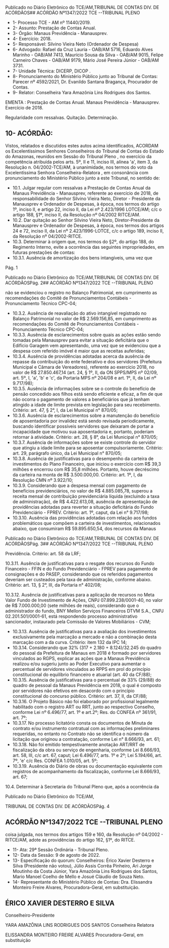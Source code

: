 Publicado  no  Diário  Eletrônico do TCE/AM,TRIBUNAL DE CONTAS DIV. DE ACÓRDÃOS## ACÓRDÃO Nº1347/2022  TCE --TRIBUNAL PLENO

- 1- Processo TCE - AM nº 11440/2019.
- 2- Assunto: Prestação de Contas Anual.
- 3- Órgão: Manaus Previdência - Manausprev.
- 4- Exercício: 2018.
- 5- Responsável: Silvino Vieira Neto (Ordenador de Despesa)
- 6- Advogado: Rafael da Cruz Lauria - OAB/AM 5716, Eduardo Alves Marinho - OAB/AM 7413,  Maurício  Sousa  da  Silva  -  OAB/AM  9015,  Felipe  Carneiro  Chaves  -  OAB/AM 9179, Mário José Pereira Júnior - OAB/AM 3731.
- 7- Unidade Técnica: DICERP, DICOP .
- 8- Pronunciamento  do  Ministério  Público  junto  ao  Tribunal  de  Contas: Parecer  nº 4592/2021, Dr. Evanildo Santana Bragança, Procurador de Contas.
- 9- Relator: Conselheira Yara Amazônia Lins Rodrigues dos Santos.

EMENTA : Prestação  de  Contas  Anual.  Manaus Previdência - Manausprev. Exercício de 2018.

Regularidade com ressalvas. Quitação. Determinação.

## 10-  ACÓRDÃO:

Vistos, relatados e discutidos estes autos acima identificados, ACORDAM os Excelentíssimos Senhores Conselheiros do Tribunal de Contas do Estado do Amazonas, reunidos em Sessão do Tribunal Pleno , no exercício da competência atribuída pelos arts. 5º, II e 11, inciso III, alínea 'a', item 3, da Resolução n. 04/2002-TCE/AM, à unanimidade, nos termos do voto da Excelentíssima Senhora Conselheira-Relatora ,  em consonância com pronunciamento do Ministério Público junto a este Tribunal, no sentido de:

- 10.1. Julgar  regular  com  ressalvas a  Prestação  de  Contas  Anual  da Manaus Previdência - Manausprev, referente ao exercício de 2018, de responsabilidade do Senhor Silvino Vieira Neto, Diretor - Presidente da  Manausprev  e  Ordenador  de  Despesas,  à  época, nos  termos  do artigo  1º,  inciso  II,  e  artigo  22,  inciso  II,  da  Lei  nº  2.423/1996  LOTCE/AM; c/c o artigo 188, §1º, inciso II, da Resolução nº 04/2002 RITCE/AM.
- 10.2. Dar  quitação ao  Senhor Silvino  Vieira  Neto, Diretor-Presidente  da Manausprev  e  Ordenador  de  Despesas,  à  época,  nos  termos  dos artigos  24  e  72,  inciso  II,  da  Lei  nº  2.423/1996-LOTCE,  c/c  o  artigo 189, inciso II, da Resolução nº 04/2002-RITCE.
- 10.3. Determinar à  origem  que,  nos  termos  do  §2º,  do  artigo  188,  do Regimento  Interno,  evite  a  ocorrência  das  seguintes  impropriedades, em futuras prestações de contas:
- 10.3.1. Ausência  de  amortização  dos  bens  intangíveis,  uma  vez  que

Pág. 1

Publicado  no  Diário  Eletrônico do TCE/AM,TRIBUNAL DE CONTAS DIV. DE ACÓRDÃOSPág. 2## ACÓRDÃO Nº1347/2022  TCE --TRIBUNAL PLENO

não se evidenciou o registro no Balanço Patrimonial, em cumprimento as recomendações do Comitê de Pronunciamentos Contábeis -Pronunciamento Técnico CPC-04;

- 10.3.2. Ausência  de  reavaliação  do  ativo  intangível  registrado  no Balanço Patrimonial no valor de R$ 2.569.156,85, em cumprimento as recomendações do Comitê de Pronunciamentos Contábeis -Pronunciamento Técnico CPC-04;
- 10.3.3. Ausência de esclarecimentos sobre quais as ações estão sendo tomadas  pela  Manausprev  para  evitar  a  situação  deficitária  que  o Edifício Garagem vem apresentando, uma vez que se evidenciou que a despesa com referido imóvel é maior que as receitas auferidas;
- 10.3.4. Ausência  de  providências  adotadas  acerca  da  ausência  de repasse da contribuição do ente federativo e dos servidores (Prefeitura Municipal  e  Câmara  de  Vereadores),  referente  ao  exercício  2018,  no valor de R$ 27.850.467,14 (art. 24, § 1º, II, da ON SPPS/MPS nº 02/09, art. 5º, I, 'a', 'b' e 'c', da Portaria MPS nº 204/08 e art. 1º, II, da Lei nº 9.717/98);
- 10.3.5. Ausência  de  informações  sobre  se  o  controle  do  benefício  de pensão concedido aos filhos está sendo eficiente e eficaz, a fim de que não  ocorra  o  pagamento  de  valores  a  beneficiários  que  já  tenham atingido a idade de limite prevista em legislação para seu recebimento. Critério: art. 47, § 2°, I, da Lei Municipal n° 870/05;
- 10.3.6. Ausência de esclarecimentos sobre a manutenção do benefício de  aposentadoria  por  invalidez  está  sendo  revisada  periodicamente, buscando  identificar  possíveis  servidores  que  deixaram  de  portar  a incapacidade  que  motivou  sua  aposentadoria  e,  portanto,  poderiam retornar à atividade. Critério: art. 28, § 8°, da Lei Municipal n° 870/05;
- 10.3.7. Ausência  de  informações  sobre  se  existe  controle  do  servidor que atingiu a idade limite para se aposentar compulsoriamente. Critério: art. 29, parágrafo único, da Lei Municipal n° 870/05;
- 10.3.8. Ausência  de  justificativas  para  o  desempenho  da  carteira  de investimentos do Plano Financeiro, que iniciou o exercício com R$ 39,3 milhões e encerrou com R$ 35,8 milhões. Portanto, houve decréscimo da  carteira  na  monta  de  R$  3.500.000,00.  Critério:  art.  1º,  I,  da Resolução CMN nº 3.922/10;
- 10.3.9. Considerando  que  a  despesa  mensal  com  pagamento  de benefícios  previdenciários,  no  valor  de  R$  4.885.085,78,  superou  a receita mensal de contribuição previdenciária líquida (excluindo a taxa de administração), de R$ 4.422.613,08, ausência de apresentação de providências  adotadas  para  reverter  a  situação  deficitária  do  Fundo Previdenciário - FPREV. Critério: art. 1º, caput, da Lei n° 9.717/98;
- 10.3.10. Ausência das providências adotadas com relação aos fundos problemáticos que compõem a carteira de investimentos, relacionados abaixo,  que  consumiram  R$  59.895.650,54,  dos  recursos  da  Manaus

Publicado  no  Diário  Eletrônico do TCE/AM,TRIBUNAL DE CONTAS DIV. DE ACÓRDÃOSPág. 3## ACÓRDÃO Nº1347/2022  TCE --TRIBUNAL PLENO

Previdência. Critério: art. 58 da LRF;

10.3.11. Ausência  de  justificativas  para  o  resgate  dos  recursos  do Fundo  Financeiro  -  FFIN  e  do  Fundo  Previdenciário  -  FPREV  para pagamento  de  consignações  e  do  PASEP,  considerando  que  os referidos pagamentos deveriam ser custeados pela taxa de administração, conforme abaixo. Critério: art. 13, § 2°, III, da Portaria n° 402/08;

10.3.12. Ausência de justificativas para a aplicação de recursos no Meta Valor Fundo de Investimento de Ações, CNPJ 07.899.238/0001-40, no valor de R$ 7.000.000,00 (sete milhões de reais), considerando que o administrador do fundo, BNY Mellon Serviços Financeiros DTVM S.A., CNPJ 02.201.501/0001-61,  está  respondendo  processo  administrativo sancionador, instaurado pela Comissão de Valores Mobiliários - CVM;

- 10.3.13. Ausência de justificativas  para  a  avaliação  dos  investimentos exclusivamente pela  marcação a mercado e não a combinação desta marcação com a da curva. Critério: item 132 da IPC 14;
- 10.3.14. Considerando  que  32%  (317  +  2.180  +  8.124)/32.245  do quadro  do  pessoal  da  Prefeitura  de  Manaus  em  2018  é  formado  por servidores  vinculados  ao  RGPS,  explicar  as  ações  que  a  Manaus Previdência realizou e/ou sugeriu junto ao  Poder  Executivo  para aumentar o percentual de servidores vinculados ao RPPS em prol do princípio  constitucional  do  equilíbrio  financeiro  e  atuarial  (art.  40  da CF/88);
- 10.3.15. Ausência de justificativas para o percentual de 33% (29/88) do quadro de pessoal da Manaus Previdência em 2018, o qual é composto por servidores não efetivos em desacordo com o princípio constitucional do concurso público. Critério: art. 37, II, da CF/88;
- 10.3.16. O Projeto Básico não foi elaborado por profissional legalmente habilitado  com  o  registro  ART  ou  RRT,  junto  ao  respectivo  Conselho, conforme Lei nº 6.496/77, art. 1º e art.2º; Res. do CONFEA nº 361/91, art. 7º;
- 10.3.17. No  processo  licitatório  consta  os  documentos  de  Minuta  de contrato  e/ou  instrumento  contratual  com  as  informações  preliminares requeridas,  no  entanto  no  Contrato  não  se  identifica  o  número  da licitação que originou a contratação, conforme Lei n° 8.666/93, art. 61;
- 10.3.18. Não  foi emitido tempestivamente  anotação  ART/RRT  de fiscalização da obra ou serviço de engenharia, conforme Lei 8.666/93, art. 58, III, c/c art. 67, caput; Lei 6.496/77, arts. 1º e 2º; Lei 5.194/66, art. 7º, 'e' c/c Res. CONFEA 1.010/05, art. 5º;
- 10.3.19. Ausência  do  Diário  de  obras  ou  documentação  equivalente com  registros de acompanhamento  da  fiscalização,  conforme  Lei 8.666/93, art. 67;

10.4. Determinar à Secretaria do Tribunal Pleno que, após a ocorrência da

Publicado  no  Diário  Eletrônico do TCE/AM,

TRIBUNAL DE CONTAS DIV. DE ACÓRDÃOSPág. 4

## ACÓRDÃO Nº1347/2022  TCE --TRIBUNAL PLENO

coisa  julgada,  nos  termos  dos  artigos  159  e  160,  da  Resolução  nº 04/2002  -  RITCE/AM,  adote  as  providências  do  artigo  162, §1º, do RITCE.

- 11-  Ata: 29ª Sessão Ordinária - Tribunal Pleno.
- 12-  Data da Sessão: 9 de agosto de 2022.
- 13-  Especificação do quorum: Conselheiros: Érico Xavier Desterro e Silva (Presidente não  votou),  Júlio  Assis  Corrêa  Pinheiro,  Ari  Jorge  Moutinho  da  Costa  Júnior,  Yara Amazônia Lins Rodrigues dos Santos, Mario Manoel Coelho de Mello e Josué Cláudio de Souza Neto.
- 14-  Representante do Ministério Público de Contas: Dra.  Elissandra  Monteiro  Freire Alvares, Procuradora-Geral, em substituição.

## ÉRICO XAVIER DESTERRO E SILVA

Conselheiro-Presidente

YARA AMAZÔNIA LINS RODRIGUES DOS SANTOS Conselheira Relatora

ELISSANDRA MONTEIRO FREIRE ALVARES Procuradora-Geral, em substituição